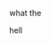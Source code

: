 what the


































































































hell
